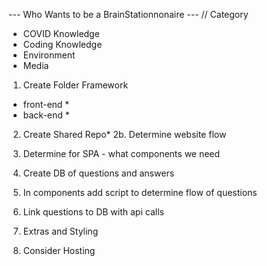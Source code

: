 --- Who Wants to be a BrainStationnonaire ---
// Category
- COVID Knowledge
- Coding Knowledge
- Environment
- Media

1. Create Folder Framework
- front-end *
- back-end *
2. Create Shared Repo*
2b. Determine website flow

3. Determine for SPA - what components we need

4. Create DB of questions and answers

5. In components add script to determine flow of questions

6. Link questions to DB with api calls

7. Extras and Styling

8. Consider Hosting


